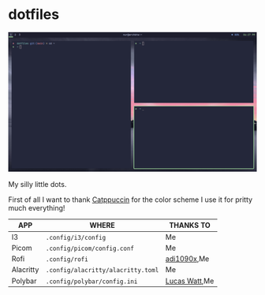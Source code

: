 # dotfiles
![img](././assets/1.png)

My silly little dots.

First of all I want to thank [Catppuccin](https://catppuccin.com) for the color scheme I use it for pritty much everything!

| APP       | WHERE                              | THANKS TO                                       |
|-----------|------------------------------------|-------------------------------------------------|
| I3        | `.config/i3/config`                | Me                                              |
| Picom     | `.config/picom/config.conf`        | Me                                              |
| Rofi      | `.config/rofi`                     | [adi1090x](https://github.com/adi1090x/rofi),Me |
| Alacritty | `.config/alacritty/alacritty.toml` | Me                                              |
| Polybar   | `.config/polybar/config.ini`       | [Lucas Watt](https://github.com/lucaswatt),Me   |
